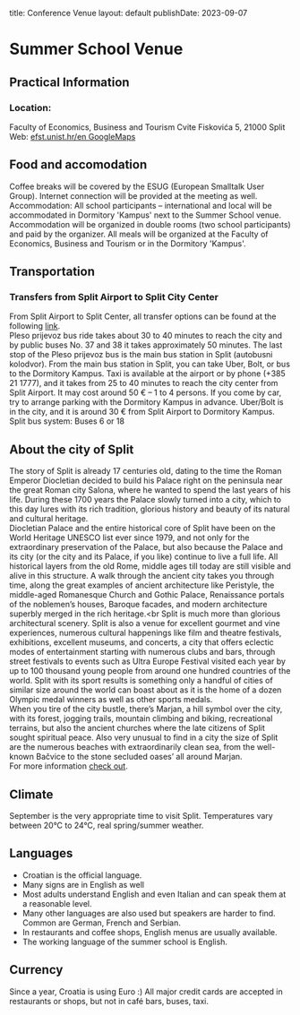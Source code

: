 title: Conference Venue
layout: default
publishDate: 2023-09-07

# Summer School Venue


## Practical Information

### Location:

Faculty of Economics, Business and Tourism Cvite Fiskovića 5, 21000 Split<br>
Web: [efst.unist.hr/en GoogleMaps](https://www.google.com/maps/place/Faculty+of+Economics,+Business+and+Tourism,+University+of+Split/@43.5122842,16.4672355,17z/data=!3m1!4b1!4m6!3m5!1s0x13355e3d1e44518f:0xf4c395183c6394f2!8m2!3d43.5122842!4d16.4672355!16s%2Fg%2F121)

## Food and accomodation

Coffee breaks will be covered by the ESUG (European Smalltalk User Group). 
Internet connection will be provided at the meeting as well. 
Accommodation: All school participants – international and local will be accommodated in Dormitory 'Kampus' next to the Summer School venue. 
Accommodation will be organized in double rooms (two school participants) and paid by the organizer. 
All meals will be organized at the Faculty of Economics, Business and Tourism or in the Dormitory 'Kampus'.

## Transportation

### Transfers from Split Airport to Split City Center

From Split Airport to Split Center, all transfer options can be found at the following [link](https://www.split-airport.hr/index.php?option=com_content&view=article&id=185&Itemid=176&lang=en).<br>
Pleso prijevoz bus ride takes about 30 to 40 minutes to reach the city and by public buses No. 37 and 38 it takes approximately 50 minutes. 
The last stop of the Pleso prijevoz bus is the main bus station in Split (autobusni kolodvor). 
From the main bus station in Split, you can take Uber, Bolt, or bus to the Dormitory Kampus. 
Taxi is available at the airport or by phone (+385 21 1777), and it takes from 25 to 40 minutes to reach the city center from Split Airport. 
It may cost around 50 € – 1 to 4 persons. If you come by car, try to arrange parking with the Dormitory Kampus in advance. 
Uber/Bolt is in the city, and it is around 30 € from Split Airport to Dormitory Kampus.<br>
Split bus system: Buses 6 or 18


## About the city of Split

The story of Split is already 17 centuries old, dating to the time the Roman Emperor Diocletian decided to build his Palace right on the peninsula near the great Roman city Salona, where he wanted to spend the last years of his life. During these 1700 years the Palace slowly turned into a city, which to this day lures with its rich tradition, glorious history and beauty of its natural and cultural heritage.<br>
Diocletian Palace and the entire historical core of Split have been on the World Heritage UNESCO list ever since 1979, and not only for the extraordinary preservation of the Palace, but also because the Palace and its city (or the city and its Palace, if you like) continue to live a full life. All historical layers from the old Rome, middle ages till today are still visible and alive in this structure. A walk through the ancient city takes you through time, along the great examples of ancient architecture like Peristyle, the middle-aged Romanesque Church and Gothic Palace, Renaissance portals of the noblemen’s houses, Baroque facades, and modern architecture superbly merged in the rich heritage.<br
Split is much more than glorious architectural scenery. Split is also a venue for excellent gourmet and vine experiences, numerous cultural happenings like film and theatre festivals, exhibitions, excellent museums, and concerts, a city that offers eclectic modes of entertainment starting with numerous clubs and bars, through street festivals to events such as Ultra Europe Festival visited each year by up to 100 thousand young people from around one hundred countries of the world. Split with its sport results is something only a handful of cities of similar size around the world can boast about as it is the home of a dozen Olympic medal winners as well as other sports medals.<br>
When you tire of the city bustle, there’s Marjan, a hill symbol over the city, with its forest, jogging trails, mountain climbing and biking, recreational terrains, but also the ancient churches where the late citizens of Split sought spiritual peace. Also very unusual to find in a city the size of Split are the numerous beaches with extraordinarily clean sea, from the well-known Bačvice to the stone secluded oases’ all around Marjan.<br>
For more information [check out](https://visitsplit.com/en/1196/about-split).


## Climate

September is the very appropriate time to visit Split. Temperatures vary between 20°C to 24°C, real spring/summer weather.


## Languages

- Croatian is the official language.
- Many signs are in English as well
- Most adults understand English and even Italian and can speak them at a reasonable level.
- Many other languages are also used but speakers are harder to find. Common are German, French and Serbian.
- In restaurants and coffee shops, English menus are usually available.
- The working language of the summer school is English.


## Currency

Since a year, Croatia is using Euro :) All major credit cards are accepted in restaurants or shops, but not in café bars, buses, taxi.
